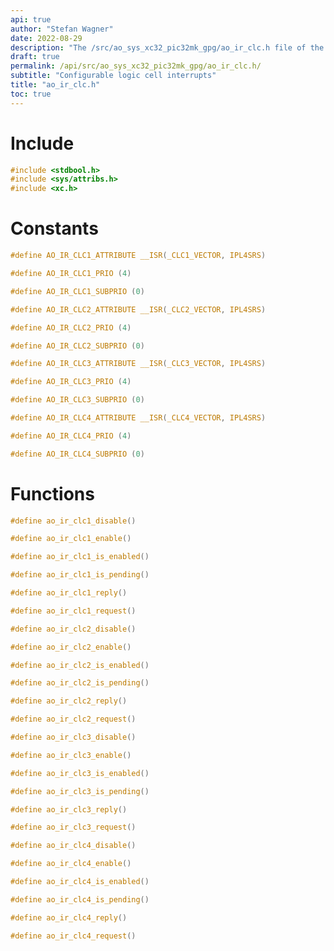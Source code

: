 ```yaml
---
api: true
author: "Stefan Wagner"
date: 2022-08-29
description: "The /src/ao_sys_xc32_pic32mk_gpg/ao_ir_clc.h file of the ao real-time operating system."
draft: true
permalink: /api/src/ao_sys_xc32_pic32mk_gpg/ao_ir_clc.h/
subtitle: "Configurable logic cell interrupts"
title: "ao_ir_clc.h"
toc: true
---
```


# Include

```c
#include <stdbool.h>
#include <sys/attribs.h>
#include <xc.h>
```

# Constants

```c
#define AO_IR_CLC1_ATTRIBUTE __ISR(_CLC1_VECTOR, IPL4SRS)
```

```c
#define AO_IR_CLC1_PRIO (4)
```

```c
#define AO_IR_CLC1_SUBPRIO (0)
```

```c
#define AO_IR_CLC2_ATTRIBUTE __ISR(_CLC2_VECTOR, IPL4SRS)
```

```c
#define AO_IR_CLC2_PRIO (4)
```

```c
#define AO_IR_CLC2_SUBPRIO (0)
```

```c
#define AO_IR_CLC3_ATTRIBUTE __ISR(_CLC3_VECTOR, IPL4SRS)
```

```c
#define AO_IR_CLC3_PRIO (4)
```

```c
#define AO_IR_CLC3_SUBPRIO (0)
```

```c
#define AO_IR_CLC4_ATTRIBUTE __ISR(_CLC4_VECTOR, IPL4SRS)
```

```c
#define AO_IR_CLC4_PRIO (4)
```

```c
#define AO_IR_CLC4_SUBPRIO (0)
```

# Functions

```c
#define ao_ir_clc1_disable()
```

```c
#define ao_ir_clc1_enable()
```

```c
#define ao_ir_clc1_is_enabled()
```

```c
#define ao_ir_clc1_is_pending()
```

```c
#define ao_ir_clc1_reply()
```

```c
#define ao_ir_clc1_request()
```

```c
#define ao_ir_clc2_disable()
```

```c
#define ao_ir_clc2_enable()
```

```c
#define ao_ir_clc2_is_enabled()
```

```c
#define ao_ir_clc2_is_pending()
```

```c
#define ao_ir_clc2_reply()
```

```c
#define ao_ir_clc2_request()
```

```c
#define ao_ir_clc3_disable()
```

```c
#define ao_ir_clc3_enable()
```

```c
#define ao_ir_clc3_is_enabled()
```

```c
#define ao_ir_clc3_is_pending()
```

```c
#define ao_ir_clc3_reply()
```

```c
#define ao_ir_clc3_request()
```

```c
#define ao_ir_clc4_disable()
```

```c
#define ao_ir_clc4_enable()
```

```c
#define ao_ir_clc4_is_enabled()
```

```c
#define ao_ir_clc4_is_pending()
```

```c
#define ao_ir_clc4_reply()
```

```c
#define ao_ir_clc4_request()
```
